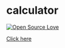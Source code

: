 # calculator

[![Open Source Love](https://happymilk.github.io/-/dTxpPi9lDf.thumb.png)](https://github.com/elkinny)


[Click here](https://elkinny.github.io/calculator/)
